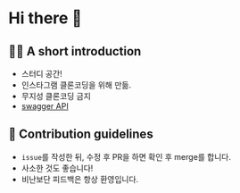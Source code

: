 # Hi there 👋

## 🙋‍♀️ A short introduction

- 스터디 공간!
- 인스타그램 클론코딩을 위해 만듦.
- 무지성 클론코딩 금지
- [swagger API](https://app.swaggerhub.com/apis/Geol/INSTAGRAM_API/1.0.0)

## 🌈 Contribution guidelines

- `issue`를 작성한 뒤, 수정 후 PR을 하면 확인 후 merge를 합니다.
- 사소한 것도 좋습니다!
- 비난보단 피드백은 항상 환영입니다.


<!--
**Here are some ideas to get you started:**

🙋‍♀️ A short introduction - what is your organization all about?
🌈 Contribution guidelines - how can the community get involved?
👩‍💻 Useful resources - where can the community find your docs? Is there anything else the community should know?
🍿 Fun facts - what does your team eat for breakfast?
🧙 Remember, you can do mighty things with the power of [Markdown](https://docs.github.com/github/writing-on-github/getting-started-with-writing-and-formatting-on-github/basic-writing-and-formatting-syntax)
-->
